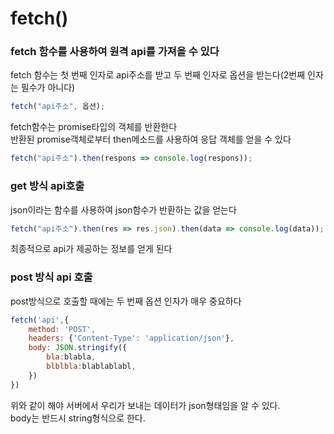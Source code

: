 # fetch()

### fetch 함수를 사용하여 원격 api를 가져올 수 있다

fetch 함수는 첫 번째 인자로 api주소를 받고 두 번째 인자로 옵션을 받는다(2번째 인자는 필수가 아니다)
```js
fetch("api주소", 옵션); 
```
fetch함수는 promise타입의 객체를 반환한다  
반환된 promise객체로부터 then메소드를 사용하여 응답 객체를 얻을 수 있다
```js
fetch("api주소").then(respons => console.log(respons)); 
```

### get 방식 api호출
json이라는 함수를 사용하여 json함수가 반환하는 값을 얻는다
```js
fetch("api주소").then(res => res.json).then(data => console.log(data));
```
최종적으로 api가 제공하는 정보를 얻게 된다

### post 방식 api 호출
post방식으로 호출할 때에는 두 번째 옵션 인자가 매우 중요하다
```js
fetch('api',{
    method: 'POST',
    headers: {'Content-Type': 'application/json'},
    body: JSON.stringify({
        bla:blabla,
        blblbla:blablablabl,
    })
})
```
위와 같이 해야 서버에서 우리가 보내는 데이터가 json형태임을 알 수 있다.  
body는 반드시 string형식으로 한다.
